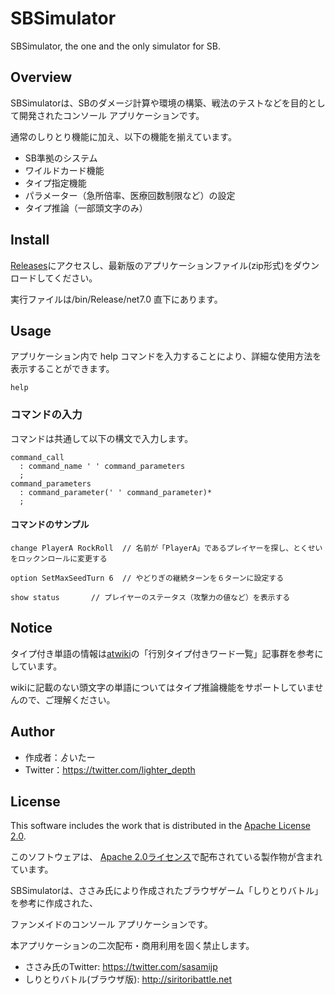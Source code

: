 SBSimulator
====
SBSimulator, the one and the only simulator for SB.
## Overview
SBSimulatorは、SBのダメージ計算や環境の構築、戦法のテストなどを目的として開発されたコンソール アプリケーションです。

通常のしりとり機能に加え、以下の機能を揃えています。
- SB準拠のシステム
- ワイルドカード機能
- タイプ指定機能
- パラメーター（急所倍率、医療回数制限など）の設定
- タイプ推論（一部頭文字のみ）

## Install
[Releases](https://github.com/lighter-depth/SBSimulator/releases)にアクセスし、最新版のアプリケーションファイル(zip形式)をダウンロードしてください。

実行ファイルは/bin/Release/net7.0 直下にあります。

## Usage
アプリケーション内で help コマンドを入力することにより、詳細な使用方法を表示することができます。
```antlr
help
```
### コマンドの入力
コマンドは共通して以下の構文で入力します。
```antlr
command_call
  : command_name ' ' command_parameters
  ;
command_parameters
  : command_parameter(' ' command_parameter)*
  ;
```
#### コマンドのサンプル
```antlr
change PlayerA RockRoll  // 名前が「PlayerA」であるプレイヤーを探し、とくせいをロックンロールに変更する
```
```antlr
option SetMaxSeedTurn 6  // やどりぎの継続ターンを６ターンに設定する
```
```antlr
show status       // プレイヤーのステータス（攻撃力の値など）を表示する
```
## Notice
タイプ付き単語の情報は[atwiki](https://w.atwiki.jp/1855528/)の「行別タイプ付きワード一覧」記事群を参考にしています。

wikiに記載のない頭文字の単語についてはタイプ推論機能をサポートしていませんので、ご理解ください。

## Author
  - 作成者：ゟいたー
  - Twitter：https://twitter.com/lighter_depth

## License
This software includes the work that is distributed in the [Apache License 2.0](https://www.apache.org/licenses/LICENSE-2.0).

このソフトウェアは、 [Apache 2.0ライセンス](https://www.apache.org/licenses/LICENSE-2.0)で配布されている製作物が含まれています。

SBSimulatorは、ささみ氏により作成されたブラウザゲーム「しりとりバトル」を参考に作成された、

ファンメイドのコンソール アプリケーションです。

本アプリケーションの二次配布・商用利用を固く禁止します。
- ささみ氏のTwitter: https://twitter.com/sasamijp
- しりとりバトル(ブラウザ版): http://siritoribattle.net

